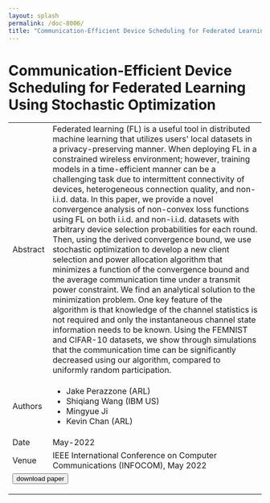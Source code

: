 ```yaml
---
layout: splash
permalink: /doc-8006/
title: "Communication-Efficient Device Scheduling for Federated Learning Using Stochastic Optimization"
---
```


# Communication-Efficient Device Scheduling for Federated Learning Using Stochastic Optimization

<table>
    <tbody>
    <tr>
        <td>Abstract</td>
        <td>Federated learning (FL) is a useful tool in distributed machine learning that utilizes users' local datasets in a privacy-preserving manner. When deploying FL in a constrained wireless environment; however, training models in a time-efficient manner can be a challenging task due to intermittent connectivity of devices, heterogeneous connection quality, and non-i.i.d. data. In this paper, we provide a novel convergence analysis of non-convex loss functions using FL on both i.i.d. and non-i.i.d. datasets with arbitrary device selection probabilities for each round. Then, using the derived convergence bound, we use stochastic optimization to develop a new client selection and power allocation algorithm that minimizes a function of the convergence bound and the average communication time under a transmit power constraint. We find an analytical solution to the minimization problem. One key feature of the algorithm is that knowledge of the channel statistics is not required and only the instantaneous channel state information needs to be known. Using the FEMNIST and CIFAR-10 datasets, we show through simulations that the communication time can be significantly decreased using our algorithm, compared to uniformly random participation.</td>
    </tr>
    <tr>
        <td>Authors</td>
        <td>
            <ul>
                <li>Jake Perazzone (ARL)</li>
                <li>Shiqiang Wang (IBM US)</li>
                <li>Mingyue Ji</li>
                <li>Kevin Chan (ARL)</li>
            </ul>
        </td>
    </tr>
    <tr>
        <td>Date</td>
        <td>May-2022</td>
    </tr>
    <tr>
        <td>Venue</td>
        <td>IEEE International Conference on Computer Communications (INFOCOM), May 2022</td>
    </tr>
    <tr>
        <td colspan="2">
            <form method="get" action="https://arxiv.org/abs/2201.07912">
                <button type="submit">download paper</button>
            </form>
        </td>
    </tr>
    </tbody>
</table>
